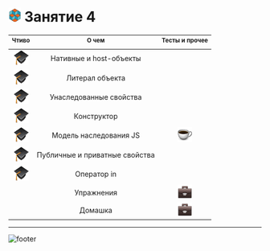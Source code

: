 [footer]: https://github.com/garevna/js-course/raw/master/images/a-level-ico.png?raw=true
[hw-30]: https://raw.githubusercontent.com/garevna/a-level-js-lessons/master/ico/briefcase-30.png
[ico25]: https://raw.githubusercontent.com/garevna/a-level-js-lessons/master/ico/a-level-25.png
[study]: https://github.com/garevna/a-level-js-lessons/blob/master/ico/study-30.png?raw=true
[cap-30]: https://raw.githubusercontent.com/garevna/a-level-js-lessons/master/ico/coffee-30.png

[exersises]: https://docs.google.com/forms/d/e/1FAIpQLSf-i0cr7AEXzSJrggqS1AgZz-OBW5ES-l_ntO1R4Q7XZqZaEw/viewform

# ![ico25] Занятие 4

| <sup>Чтиво</sup> | <sup>О чем</sup> | <sup>Тесты и прочее</sup> |
|:-:|:-:|:-:|
| [![study]](../md/native-and-host-objects.md)| Нативные и host-объекты |  |
| [![study]](../md/object-literal.md) | Литерал объекта |  |
| [![study]](../md/inherited-properties.md) | Унаследованные свойства |  |
| [![study]](../md/constructor.md) | Конструктор |  |
| [![study]](../md/inheritance-model.md) | Модель наследования JS | [![cap-30]](../md/inheritance-model-sample-1.md) |
| [![study]](../md/public-and-private-properties.md) | Публичные и приватные свойства |  |
| [![study]](../md/operator-in.md) | Оператор in |  |
|  | Упражнения | [![hw-30]][exersises] |
|  | Домашка | [![hw-30]](../md/hw-04.md) |

_________________________________________________________________________

![footer]
